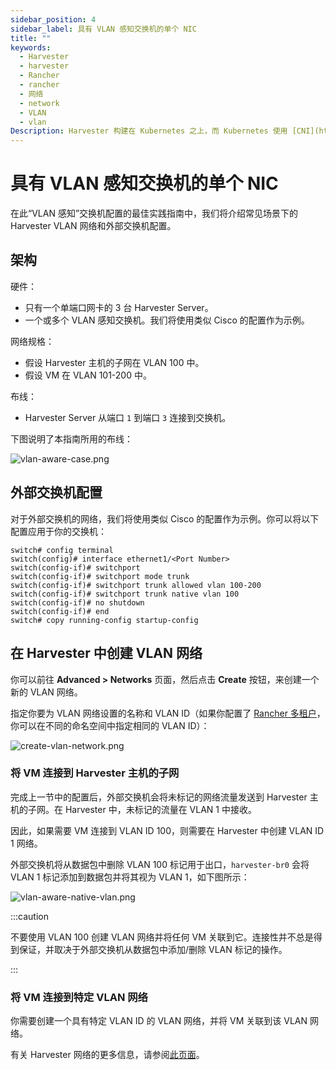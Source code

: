 ```yaml
---
sidebar_position: 4
sidebar_label: 具有 VLAN 感知交换机的单个 NIC
title: ""
keywords:
  - Harvester
  - harvester
  - Rancher
  - rancher
  - 网络
  - network
  - VLAN
  - vlan
Description: Harvester 构建在 Kubernetes 之上，而 Kubernetes 使用 [CNI](https://github.com/containernetworking/cni) 作为网络提供商和 Kubernetes Pod 网络之间的接口。因此，我们也基于 CNI 实现 Harvester 网络。此外，Harvester UI 集成了网络配置，来实现用户友好的虚拟机网络配置。
---
```


# 具有 VLAN 感知交换机的单个 NIC

在此“VLAN 感知”交换机配置的最佳实践指南中，我们将介绍常见场景下的 Harvester VLAN 网络和外部交换机配置。

## 架构

硬件：

- 只有一个单端口网卡的 3 台 Harvester Server。
- 一个或多个 VLAN 感知交换机。我们将使用类似 Cisco 的配置作为示例。

网络规格：

- 假设 Harvester 主机的子网在 VLAN 100 中。
- 假设 VM 在 VLAN 101-200 中。

布线：

- Harvester Server 从端口 `1` 到端口 `3` 连接到交换机。

下图说明了本指南所用的布线：

![vlan-aware-case.png](/img/v1.0/networking/best-practice/vlan-aware-case.png)

## 外部交换机配置

对于外部交换机的网络，我们将使用类似 Cisco 的配置作为示例。你可以将以下配置应用于你的交换机：

```
switch# config terminal
switch(config)# interface ethernet1/<Port Number>
switch(config-if)# switchport
switch(config-if)# switchport mode trunk
switch(config-if)# switchport trunk allowed vlan 100-200
switch(config-if)# switchport trunk native vlan 100
switch(config-if)# no shutdown
switch(config-if)# end
switch# copy running-config startup-config
```

## 在 Harvester 中创建 VLAN 网络

你可以前往 **Advanced > Networks** 页面，然后点击 **Create** 按钮，来创建一个新的 VLAN 网络。

指定你要为 VLAN 网络设置的名称和 VLAN ID（如果你配置了 [Rancher 多租户](../../rancher/virtualization-management.md#多租户)，你可以在不同的命名空间中指定相同的 VLAN ID）：

![create-vlan-network.png](/img/v1.0/networking/best-practice/create-network.png)

### 将 VM 连接到 Harvester 主机的子网

完成上一节中的配置后，外部交换机会将未标记的网络流量发送到 Harvester 主机的子网。在 Harvester 中，未标记的流量在 VLAN 1 中接收。

因此，如果需要 VM 连接到 VLAN ID 100，则需要在 Harvester 中创建 VLAN ID 1 网络。

外部交换机将从数据包中删除 VLAN 100 标记用于出口，`harvester-br0` 会将 VLAN 1 标记添加到数据包并将其视为 VLAN 1，如下图所示：

![vlan-aware-native-vlan.png](/img/v1.0/networking/best-practice/vlan-aware-native-vlan.png)

:::caution

不要使用 VLAN 100 创建 VLAN 网络并将任何 VM 关联到它。连接性并不总是得到保证，并取决于外部交换机从数据包中添加/删除 VLAN 标记的操作。

:::

### 将 VM 连接到特定 VLAN 网络

你需要创建一个具有特定 VLAN ID 的 VLAN 网络，并将 VM 关联到该 VLAN 网络。

有关 Harvester 网络的更多信息，请参阅[此页面](../harvester-network.md)。
